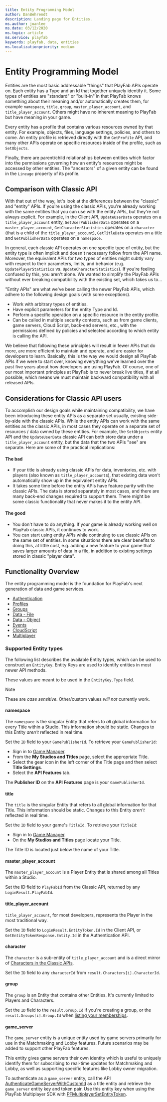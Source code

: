 ```yaml
---
title: Entity Programming Model
author: DanBehrendt
description: Landing page for Entities.
ms.author: joanlee
ms.date: 03/12/2020
ms.topic: article
ms.service: playfab
keywords: playfab, data, entities
ms.localizationpriority: medium
---
```


# Entity Programming Model

Entities are the most basic addressable "things" that PlayFab APIs operate on. Each entity has a Type and an Id that together uniquely identify it. Some types of entities are "standard" or "built-in" in that PlayFab knows something about their meaning and/or automatically creates them, for example `namespace`, `title`, `group`, `master_player_account`, and `title_player_account`. Others might have no inherent meaning to PlayFab but have meaning in your game.

Every entity has a profile that contains various resources owned by that entity. For example, objects, files, language settings, policies, and others to come. An entity profile is retrieved directly with the `GetProfile` API, and many other APIs operate on specific resources inside of the profile, such as `SetObjects`.

Finally, there are parent/child relationships between entities which factor into the permissions governing how an entity's resources might be accessed by other entities. The "ancestors" of a given entity can be found in the `Lineage` property of its profile.

## Comparison with Classic API

With that out of the way, let's look at the differences between the "classic" and "entity" APIs. If you're using the classic APIs, you're already working with the same entities that you can use with the entity APIs, but they're not always explicit. For example, in the Client API, `UpdateUserData` operates on a `title_player_account` entity, `GetUserPublisherData` operates on a `master_player_account`, `GetCharacterStatistics` operates on a `character` (that is a child of the `title_player_account`), `GetTitleData` operates on a title and `GetPublisherData` operates on a `namespace`.

In general, each classic API operates on one specific type of entity, but the entity type is often implicit and doesn't necessary follow from the API name. Moreover, the equivalent APIs for two types of entities might subtly vary with respect to their parameters, limits, and behavior (e.g. `UpdatePlayerStatistics` vs. `UpdateCharacterStatistics`). If you're feeling confused by this, you aren't alone. We wanted to simplify the PlayFab APIs without ever breaking compatibility with the existing set, which takes us to...

"Entity APIs" are what we've been calling the newer PlayFab APIs, which adhere to the following design goals (with some exceptions).

- Work with arbitrary types of entities.
- Have explicit parameters for the entity Type and Id.
- Perform a specific operation on a specific resource in the entity profile.
- Can be called in multiple security contexts, such as from game clients, game servers, Cloud Script, back-end servers, etc., with the permissions defined by policies and selected according to which entity is calling the API.

We believe that following these principles will result in fewer APIs that do more, are more efficient to maintain and operate, and are easier for developers to learn. Basically, this is the way we would design all PlayFab APIs if we were to start over, knowing everything we've learned over the past five years about how developers are using PlayFab. Of course, one of our most important principles at PlayFab is to never break live titles, if at all possible, which means we must maintain backward compatibility with all released APIs.

## Considerations for Classic API users

To accomplish our design goals while maintaining compatibility, we have been introducing these entity APIs as a separate set usually, existing side-by-side with the classic APIs. While the entity APIs can work with the same entities as the classic APIs, in most cases they operate on a separate set of resources / data owned by these entities. For example, the `SetObjects` entity API and the `UpdateUserData` classic API can both store data under a `title_player_account` entity, but the data that the two APIs "see" are separate. Here are some of the practical implications:

#### The bad

- If your title is already using classic APIs for data, inventories, etc. with players (also known as `title_player_account`s), that existing data won't automatically show up in the equivalent entity APIs.
- It takes some time before the entity APIs have feature parity with the classic APIs. The data is stored separately in most cases, and there are many back-end changes required to support them. There might be some classic functionality that never makes it to the entity API.

#### The good

- You don't have to do anything. If your game is already working well on PlayFab classic APIs, it continues to work.
- You can start using entity APIs while continuing to use classic APIs on the same set of entities. In some situations there are clear benefits to doing this, at little cost, e.g. adding a new feature to your game that saves larger amounts of data in a file, in addition to existing settings stored in classic "player data".

## Functionality Overview

The entity programming model is the foundation for PlayFab's next generation of data and game services. 

- [Authentication](xref:titleid.playfabapi.com.authentication.authentication)
- [Profiles](xref:titleid.playfabapi.com.profiles.accountmanagement)
- [Groups](xref:titleid.playfabapi.com.groups.groups)
- [Data - File](xref:titleid.playfabapi.com.data.file)
- [Data - Object](xref:titleid.playfabapi.com.data.object)
- [Events](../../api-references/events/index.md)
- [CloudScript](xref:titleid.playfabapi.com.cloudscript.server-sidecloudscript)
- [Multiplayer](xref:titleid.playfabapi.com.multiplayer.multiplayerserver)

### Supported Entity types

The following list describes the available Entity types, which can be used to construct an `EntityKey`. Entity Keys are used to identify entities in most newer API methods.

These values are meant to be used in the `EntityKey.Type` field.

> [!NOTE]
> These are *case sensitive*. Other/custom values *will not* currently work.

#### namespace

The `namespace` is the singular Entity that refers to *all* global information for every Title within a Studio. This information should be static. Changes to this Entity *aren't* reflected in real time.

Set the `ID` field to your `GamePublisherId`. To retrieve your `GamePublisherId`:

- Sign in to [Game Manager](https://developer.playfab.com).
- From the **My Studios and Titles** page, select the appropriate Title.
- Select the gear icon in the left corner of the Title page and then select **Title Settings**.
- Select the **API Features** tab.

The **Publisher ID** on the **API Features** page is your `GamePublisherId`.

#### title

The `title` is the singular Entity that refers to all global information for that Title. This information should be static. Changes to this Entity *aren't* reflected in real time.

Set the `ID` field to your game's `TitleId`. To retrieve your `TitleId`:

- Sign in to [Game Manager](https://developer.playfab.com).
- On the **My Studios and Titles** page locate your Title.

The Title ID is located just below the name of your Title.

#### master_player_account

The `master_player_account` is a Player Entity that is shared among all Titles within a Studio.

Set the ID field to `PlayFabId` from the Classic API, returned by any `LoginResult.PlayFabId`.

#### title_player_account

`title_player_account`, for most developers, represents the Player in the most traditional way.

Set the `ID` field to `LoginResult.EntityToken.Id` in the Client API, or `GetEntityTokenResponse.Entity.Id` in the Authentication API.

#### character

The `character` is a sub-entity of `title_player_account` and is a direct mirror of [Characters in the Classic APIs](xref:titleid.playfabapi.com.client.characters.getalluserscharacters).

Set the `ID` field to any `characterId` from `result.Characters[i].CharacterId`.

#### group

The `group` is an Entity that contains other Entities. It's currently limited to Players and Characters.

Set the `ID` field to the `result.Group.Id` if you're creating a group, or the `result.Groups[i].Group.Id` when [listing your memberships](xref:titleid.playfabapi.com.groups.groups.listmembership).

#### game_server 

The `game_server` entity is a unique entity used by game servers primarily for use in the Matchmaking and Lobby features. Future scenarios may be added to support other PlayFab features. 

This entity gives game servers their own identity which is useful to uniquely identify them for subscribing to real-time updates for Matchmaking and Lobby, as well as supporting specific features like Lobby owner migration.

To authenticate as a `game_server` entity, call the API [AuthenticateGameServerWithCustomId](xref:titleid.playfabapi.com.authentication.authentication.authenticategameserverwithcustomid) as a title entity and retrieve the `game_server` entity key and token pair. Use this entity key when using the PlayFab Multiplayer SDK with [PFMultiplayerSetEntityToken](../multiplayer/lobby/playfabmultiplayerreference-cpp/pfmultiplayer/functions/pfmultiplayersetentitytoken.md). 